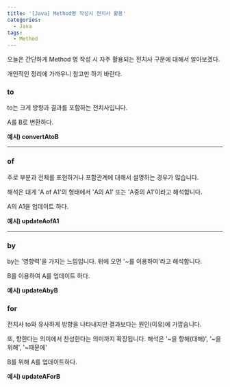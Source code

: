 ```yaml
---
title: '[Java] Method명 작성시 전치사 활용'
categories:
  - Java
tags:
  - Method
---
```


오늘은 간단하게 Method 명 작성 시 자주 활용되는 전치사 구문에 대해서 알아보겠다.

개인적인 정리에 가까우니 참고만 하기 바란다.

### to

to는 크게 방향과 결과를 포함하는 전치사입니다.

A를 B로 변환하다.

**예시) convertAtoB**

---

### of

주로 부분과 전체를 표현하거나 포함관계에 대해서 설명하는 경우가 많습니다.

해석은 대게 'A of A1'의 형태에서 'A의 A1' 또는 'A중의 A1'이라고 해석합니다.

A의 A1을 업데이트 하다.

**예시) updateAofA1**

---

### by

by는 '영향력'을 가지는 느낌입니다. 뒤에 오면 '~를 이용하여'라고 해석합니다.

B를 이용하여 A를 업데이트 하다.

**예시) updateAbyB**

### for

전치사 to와 유사하게 방향을 나타내지만 결과보다는 원인(이유)에 가깝습니다.

또, 향한다는 의미에서 찬성한다는 의미까지 확장됩니다. 해석은 '~을 향해(대해)', '~을 위해', '~때문에'

B를 위해 A를 업데이트하다.

**예시) updateAForB**
